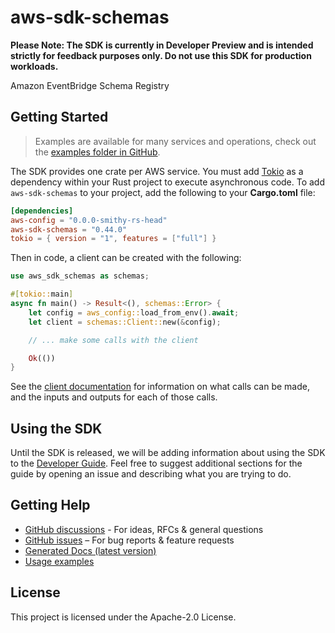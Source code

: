 # aws-sdk-schemas

**Please Note: The SDK is currently in Developer Preview and is intended strictly for
feedback purposes only. Do not use this SDK for production workloads.**

Amazon EventBridge Schema Registry

## Getting Started

> Examples are available for many services and operations, check out the
> [examples folder in GitHub](https://github.com/awslabs/aws-sdk-rust/tree/main/examples).

The SDK provides one crate per AWS service. You must add [Tokio](https://crates.io/crates/tokio)
as a dependency within your Rust project to execute asynchronous code. To add `aws-sdk-schemas` to
your project, add the following to your **Cargo.toml** file:

```toml
[dependencies]
aws-config = "0.0.0-smithy-rs-head"
aws-sdk-schemas = "0.44.0"
tokio = { version = "1", features = ["full"] }
```

Then in code, a client can be created with the following:

```rust
use aws_sdk_schemas as schemas;

#[tokio::main]
async fn main() -> Result<(), schemas::Error> {
    let config = aws_config::load_from_env().await;
    let client = schemas::Client::new(&config);

    // ... make some calls with the client

    Ok(())
}
```

See the [client documentation](https://docs.rs/aws-sdk-schemas/latest/aws_sdk_schemas/client/struct.Client.html)
for information on what calls can be made, and the inputs and outputs for each of those calls.

## Using the SDK

Until the SDK is released, we will be adding information about using the SDK to the
[Developer Guide](https://docs.aws.amazon.com/sdk-for-rust/latest/dg/welcome.html). Feel free to suggest
additional sections for the guide by opening an issue and describing what you are trying to do.

## Getting Help

* [GitHub discussions](https://github.com/awslabs/aws-sdk-rust/discussions) - For ideas, RFCs & general questions
* [GitHub issues](https://github.com/awslabs/aws-sdk-rust/issues/new/choose) – For bug reports & feature requests
* [Generated Docs (latest version)](https://awslabs.github.io/aws-sdk-rust/)
* [Usage examples](https://github.com/awslabs/aws-sdk-rust/tree/main/examples)

## License

This project is licensed under the Apache-2.0 License.

